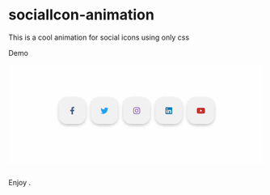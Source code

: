 # socialIcon-animation

This is a cool animation for social icons using only css

Demo

![](/img/GIF.gif)

#####

Enjoy .
